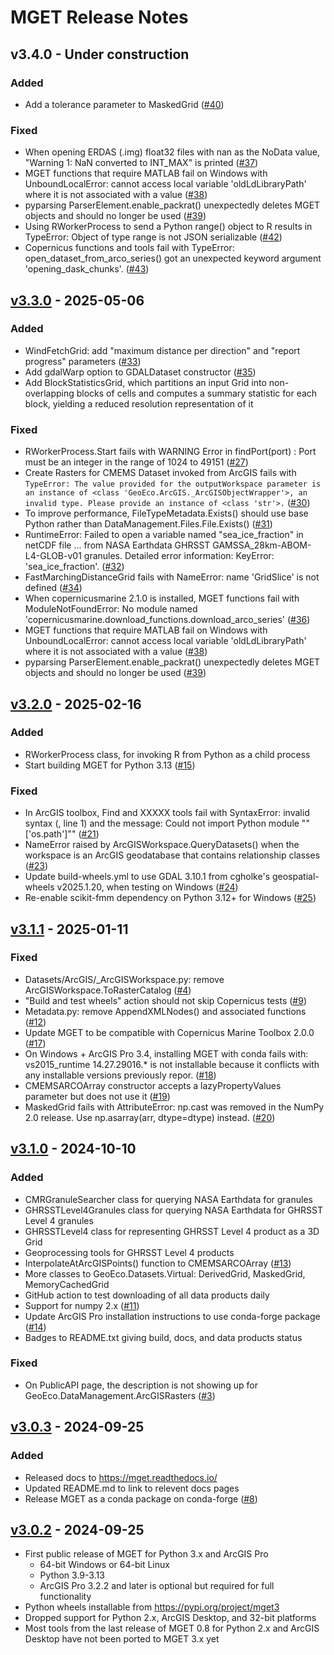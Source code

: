 # MGET Release Notes

## v3.4.0 - Under construction

### Added
- Add a tolerance parameter to MaskedGrid ([#40](https://github.com/jjrob/MGET/issues/40))

### Fixed
- When opening ERDAS (.img) float32 files with nan as the NoData value, "Warning 1: NaN converted to INT_MAX" is printed ([#37](https://github.com/jjrob/MGET/issues/37))
- MGET functions that require MATLAB fail on Windows with UnboundLocalError: cannot access local variable 'oldLdLibraryPath' where it is not associated with a value ([#38](https://github.com/jjrob/MGET/issues/38))
- pyparsing ParserElement.enable_packrat() unexpectedly deletes MGET objects and should no longer be used ([#39](https://github.com/jjrob/MGET/issues/39))
- Using RWorkerProcess to send a Python range() object to R results in TypeError: Object of type range is not JSON serializable ([#42](https://github.com/jjrob/MGET/issues/42))
- Copernicus functions and tools fail with TypeError: open_dataset_from_arco_series() got an unexpected keyword argument 'opening_dask_chunks'. ([#43](https://github.com/jjrob/MGET/issues/43))

## [v3.3.0](https://github.com/jjrob/MGET/releases/tag/v3.3.0) - 2025-05-06

### Added
- WindFetchGrid: add "maximum distance per direction" and "report progress" parameters ([#33](https://github.com/jjrob/MGET/issues/33))
- Add gdalWarp option to GDALDataset constructor ([#35](https://github.com/jjrob/MGET/issues/35))
- Add BlockStatisticsGrid, which partitions an input Grid into non-overlapping blocks of cells and computes a summary statistic for each block, yielding a reduced resolution representation of it

### Fixed
- RWorkerProcess.Start fails with WARNING Error in findPort(port) : Port must be an integer in the range of 1024 to 49151 ([#27](https://github.com/jjrob/MGET/issues/27))
- Create Rasters for CMEMS Dataset invoked from ArcGIS fails with `TypeError: The value provided for the outputWorkspace parameter is an instance of <class 'GeoEco.ArcGIS._ArcGISObjectWrapper'>, an invalid type. Please provide an instance of <class 'str'>.` ([#30](https://github.com/jjrob/MGET/issues/30))
- To improve performance, FileTypeMetadata.Exists() should use base Python rather than DataManagement.Files.File.Exists() ([#31](https://github.com/jjrob/MGET/issues/31))
- RuntimeError: Failed to open a variable named "sea_ice_fraction" in netCDF file ... from NASA Earthdata GHRSST GAMSSA_28km-ABOM-L4-GLOB-v01 granules. Detailed error information: KeyError: 'sea_ice_fraction'. ([#32](https://github.com/jjrob/MGET/issues/32))
- FastMarchingDistanceGrid fails with NameError: name 'GridSlice' is not defined ([#34](https://github.com/jjrob/MGET/issues/34))
- When copernicusmarine 2.1.0 is installed, MGET functions fail with ModuleNotFoundError: No module named 'copernicusmarine.download_functions.download_arco_series' ([#36](https://github.com/jjrob/MGET/issues/36))
- MGET functions that require MATLAB fail on Windows with UnboundLocalError: cannot access local variable 'oldLdLibraryPath' where it is not associated with a value ([#38](https://github.com/jjrob/MGET/issues/38))
- pyparsing ParserElement.enable_packrat() unexpectedly deletes MGET objects and should no longer be used ([#39](https://github.com/jjrob/MGET/issues/39))

## [v3.2.0](https://github.com/jjrob/MGET/releases/tag/v3.2.0) - 2025-02-16

### Added
- RWorkerProcess class, for invoking R from Python as a child process
- Start building MGET for Python 3.13 ([#15](https://github.com/jjrob/MGET/issues/15))

### Fixed
- In ArcGIS toolbox, Find and XXXXX tools fail with SyntaxError: invalid syntax (<string>, line 1) and the message: Could not import Python module ""['os.path']"" ([#21](https://github.com/jjrob/MGET/issues/21))
- NameError raised by ArcGISWorkspace.QueryDatasets() when the workspace is an ArcGIS geodatabase that contains relationship classes ([#23](https://github.com/jjrob/MGET/issues/23))
- Update build-wheels.yml to use GDAL 3.10.1 from cgholke's geospatial-wheels v2025.1.20, when testing on Windows ([#24](https://github.com/jjrob/MGET/issues/24))
- Re-enable scikit-fmm dependency on Python 3.12+ for Windows ([#25](https://github.com/jjrob/MGET/issues/25))

## [v3.1.1](https://github.com/jjrob/MGET/releases/tag/v3.1.1) - 2025-01-11

### Fixed
- Datasets/ArcGIS/_ArcGISWorkspace.py: remove ArcGISWorkspace.ToRasterCatalog ([#4](https://github.com/jjrob/MGET/issues/4))
- "Build and test wheels" action should not skip Copernicus tests ([#9](https://github.com/jjrob/MGET/issues/9))
- Metadata.py: remove AppendXMLNodes() and associated functions ([#12](https://github.com/jjrob/MGET/issues/12))
- Update MGET to be compatible with Copernicus Marine Toolbox 2.0.0 ([#17](https://github.com/jjrob/MGET/issues/17))
- On Windows + ArcGIS Pro 3.4, installing MGET with conda fails with: vs2015_runtime 14.27.29016.* is not installable because it conflicts with any installable versions previously repor.  ([#18](https://github.com/jjrob/MGET/issues/18))
- CMEMSARCOArray constructor accepts a lazyPropertyValues parameter but does not use it ([#19](https://github.com/jjrob/MGET/issues/19))
- MaskedGrid fails with AttributeError: np.cast was removed in the NumPy 2.0 release. Use np.asarray(arr, dtype=dtype) instead. ([#20](https://github.com/jjrob/MGET/issues/20))

## [v3.1.0](https://github.com/jjrob/MGET/releases/tag/v3.1.0) - 2024-10-10

### Added
- CMRGranuleSearcher class for querying NASA Earthdata for granules
- GHRSSTLevel4Granules class for querying NASA Earthdata for GHRSST Level 4 granules
- GHRSSTLevel4 class for representing GHRSST Level 4 product as a 3D Grid
- Geoprocessing tools for GHRSST Level 4 products
- InterpolateAtArcGISPoints() function to CMEMSARCOArray ([#13](https://github.com/jjrob/MGET/issues/13))
- More classes to GeoEco.Datasets.Virtual: DerivedGrid, MaskedGrid, MemoryCachedGrid
- GitHub action to test downloading of all data products daily
- Support for numpy 2.x ([#11](https://github.com/jjrob/MGET/issues/11))
- Update ArcGIS Pro installation instructions to use conda-forge package ([#14](https://github.com/jjrob/MGET/issues/14))
- Badges to README.txt giving build, docs, and data products status

### Fixed
- On PublicAPI page, the description is not showing up for GeoEco.DataManagement.ArcGISRasters ([#3](https://github.com/jjrob/MGET/issues/3))

## [v3.0.3](https://github.com/jjrob/MGET/releases/tag/v3.0.3) - 2024-09-25

### Added
- Released docs to https://mget.readthedocs.io/
- Updated README.md to link to relevent docs pages
- Release MGET as a conda package on conda-forge ([#8](https://github.com/jjrob/MGET/issues/8))

## [v3.0.2](https://github.com/jjrob/MGET/releases/tag/v3.0.2) - 2024-09-25

- First public release of MGET for Python 3.x and ArcGIS Pro
  - 64-bit Windows or 64-bit Linux
  - Python 3.9-3.13 
  - ArcGIS Pro 3.2.2 and later is optional but required for full functionality
- Python wheels installable from https://pypi.org/project/mget3
- Dropped support for Python 2.x, ArcGIS Desktop, and 32-bit platforms
- Most tools from the last release of MGET 0.8 for Python 2.x and ArcGIS Desktop have not been ported to MGET 3.x yet
